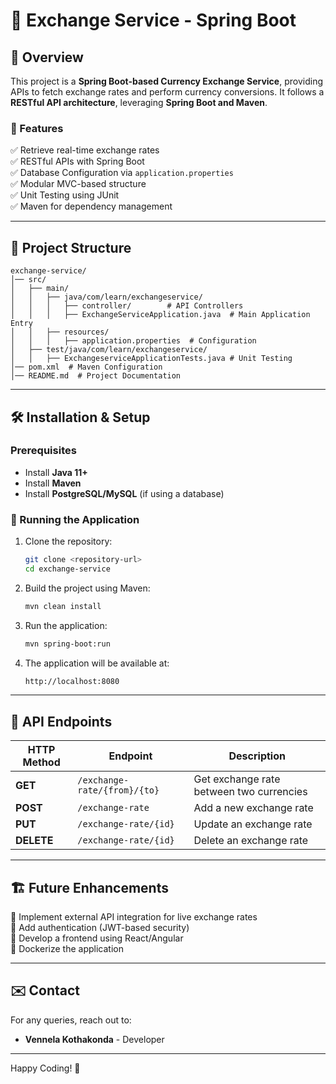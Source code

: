 # 💱 Exchange Service - Spring Boot

## 📌 Overview
This project is a **Spring Boot-based Currency Exchange Service**, providing APIs to fetch exchange rates and perform currency conversions. It follows a **RESTful API architecture**, leveraging **Spring Boot and Maven**.

### 🎯 Features
✅ Retrieve real-time exchange rates  
✅ RESTful APIs with Spring Boot  
✅ Database Configuration via `application.properties`  
✅ Modular MVC-based structure  
✅ Unit Testing using JUnit  
✅ Maven for dependency management  

---

## 📂 Project Structure
```
exchange-service/
│── src/
│   ├── main/
│   │   ├── java/com/learn/exchangeservice/
│   │   │   ├── controller/        # API Controllers
│   │   │   ├── ExchangeServiceApplication.java  # Main Application Entry
│   │   ├── resources/
│   │   │   ├── application.properties  # Configuration
│   ├── test/java/com/learn/exchangeservice/
│   │   ├── ExchangeserviceApplicationTests.java # Unit Testing
│── pom.xml  # Maven Configuration
│── README.md  # Project Documentation
```

---

## 🛠️ Installation & Setup
### Prerequisites
- Install **Java 11+**
- Install **Maven**
- Install **PostgreSQL/MySQL** (if using a database)

### 🚀 Running the Application
1. Clone the repository:
   ```sh
   git clone <repository-url>
   cd exchange-service
   ```
2. Build the project using Maven:
   ```sh
   mvn clean install
   ```
3. Run the application:
   ```sh
   mvn spring-boot:run
   ```
4. The application will be available at:
   ```sh
   http://localhost:8080
   ```

---

## 🔄 API Endpoints
| HTTP Method | Endpoint | Description |
|------------|----------|-------------|
| **GET** | `/exchange-rate/{from}/{to}` | Get exchange rate between two currencies |
| **POST** | `/exchange-rate` | Add a new exchange rate |
| **PUT** | `/exchange-rate/{id}` | Update an exchange rate |
| **DELETE** | `/exchange-rate/{id}` | Delete an exchange rate |

---

## 🏗️ Future Enhancements
🔹 Implement external API integration for live exchange rates  
🔹 Add authentication (JWT-based security)  
🔹 Develop a frontend using React/Angular  
🔹 Dockerize the application  

---

## ✉️ Contact
For any queries, reach out to:
- **Vennela Kothakonda** - Developer

---

Happy Coding! 🚀
